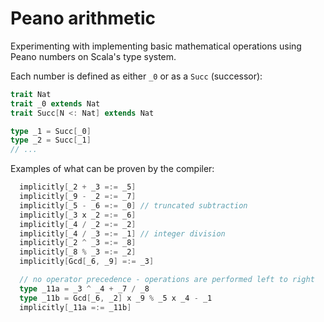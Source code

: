 # Peano arithmetic

Experimenting with implementing basic mathematical operations using Peano numbers on Scala's type system.

Each number is defined as either `_0` or as a `Succ` (successor):

```scala
trait Nat
trait _0 extends Nat
trait Succ[N <: Nat] extends Nat

type _1 = Succ[_0]
type _2 = Succ[_1]
// ...
```

Examples of what can be proven by the compiler:

```scala
  implicitly[_2 + _3 =:= _5]
  implicitly[_9 - _2 =:= _7]
  implicitly[_5 - _6 =:= _0] // truncated subtraction
  implicitly[_3 x _2 =:= _6]
  implicitly[_4 / _2 =:= _2]
  implicitly[_4 / _3 =:= _1] // integer division
  implicitly[_2 ^ _3 =:= _8]
  implicitly[_8 % _3 =:= _2]
  implicitly[Gcd[_6, _9] =:= _3]

  // no operator precedence - operations are performed left to right
  type _11a = _3 ^ _4 + _7 / _8
  type _11b = Gcd[_6, _2] x _9 % _5 x _4 - _1
  implicitly[_11a =:= _11b]
```
